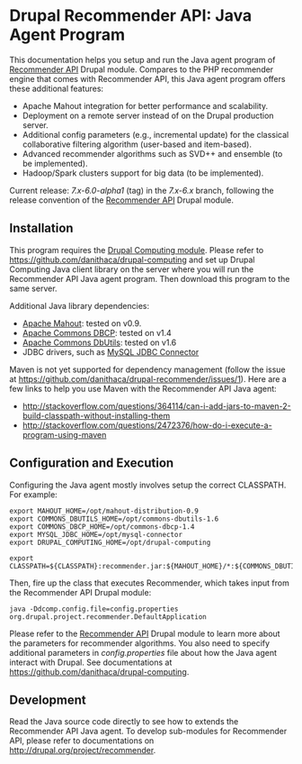 Drupal Recommender API: Java Agent Program
==========================================

This documentation helps you setup and run the Java agent program of [Recommender API](http://drupal.org/project/recommender) Drupal module. Compares to the PHP recommender engine that comes with Recommender API, this Java agent program offers these additional features:

  * Apache Mahout integration for better performance and scalability.
  * Deployment on a remote server instead of on the Drupal production server.
  * Additional config parameters (e.g., incremental update) for the classical collaborative filtering algorithm (user-based and item-based).
  * Advanced recommender algorithms such as SVD++ and ensemble (to be implemented).
  * Hadoop/Spark clusters support for big data (to be implemented).
  
Current release: _7.x-6.0-alpha1_ (tag) in the _7.x-6.x_ branch, following the release convention of the [Recommender API](http://drupal.org/project/recommender) Drupal module.


Installation
------------

This program requires the [Drupal Computing module](http://drupal.org/project/computing). Please refer to https://github.com/danithaca/drupal-computing and set up Drupal Computing Java client library on the server where you will run the Recommender API Java agent program. Then download this program to the same server.

Additional Java library dependencies:

  * [Apache Mahout](http://mahout.apache.org/): tested on v0.9.
  * [Apache Commons DBCP](http://commons.apache.org/dbcp/): tested on v1.4
  * [Apache Commons DbUtils](http://commons.apache.org/dbutils/): tested on v1.6
  * JDBC drivers, such as [MySQL JDBC Connector](http://dev.mysql.com/downloads/connector/j/)

Maven is not yet supported for dependency management (follow the issue at https://github.com/danithaca/drupal-recommender/issues/1). Here are a few links to help you use Maven with the Recommender API Java agent:

  * http://stackoverflow.com/questions/364114/can-i-add-jars-to-maven-2-build-classpath-without-installing-them
  * http://stackoverflow.com/questions/2472376/how-do-i-execute-a-program-using-maven


Configuration and Execution
---------------------------

Configuring the Java agent mostly involves setup the correct CLASSPATH. For example:

    export MAHOUT_HOME=/opt/mahout-distribution-0.9
    export COMMONS_DBUTILS_HOME=/opt/commons-dbutils-1.6
    export COMMONS_DBCP_HOME=/opt/commons-dbcp-1.4
    export MYSQL_JDBC_HOME=/opt/mysql-connector
    export DRUPAL_COMPUTING_HOME=/opt/drupal-computing
    
    export CLASSPATH=${CLASSPATH}:recommender.jar:${MAHOUT_HOME}/*:${COMMONS_DBUTILS_HOME}/*:${COMMONS_DBCP_HOME}/*:${MYSQL_JDBC_HOME}/*:${DRUPAL_COMPUTING_HOME}/java/computing.jar:${DRUPAL_COMPUTING_HOME}/java/lib/*

Then, fire up the class that executes Recommender, which takes input from the Recommender API Drupal module:

    java -Ddcomp.config.file=config.properties org.drupal.project.recommender.DefaultApplication
    
Please refer to the [Recommender API](http://drupal.org/project/recommender) Drupal module to learn more about the parameters for recommender algorithms. You also need to specify additional parameters in _config.properties_ file about how the Java agent interact with Drupal. See documentations at https://github.com/danithaca/drupal-computing.


Development
-----------

Read the Java source code directly to see how to extends the Recommender API Java agent. To develop sub-modules for Recommender API, please refer to documentations on http://drupal.org/project/recommender.